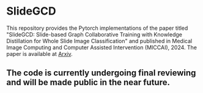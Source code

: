 # SlideGCD

This repository provides the Pytorch implementations of the paper titled "SlideGCD: Slide-based Graph Collaborative Training with Knowledge Distillation for Whole Slide Image Classification" and published in Medical Image Computing and Computer Assisted Intervention (MICCAI), 2024. The paper is available at [Arxiv](https://arxiv.org/abs/2407.08968).

## The code is currently undergoing final reviewing and will be made public in the near future.
